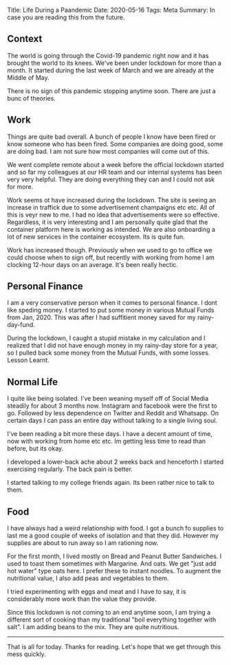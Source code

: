 Title: Life During a Paandemic
Date: 2020-05-16
Tags: Meta
Summary: In case you are reading this from the future.

## Context ##
The world is going through the Covid-19 pandemic right now and it has
brought the world to its knees.  We've been under lockdown for more
than a month. It started during the last week of March and we are
already at the Middle of May.

There is no sign of this pandemic stopping anytime soon. There are
just a bunc of theories.

## Work ##
Things are quite bad overall. A bunch of people I know have been fired
or know someone who has been fired. Some companies are doing good,
some are doing bad. I am not sure how most companies will come out of
this.

We went complete remote about a week before the official lockdown
started and so far my colleagues at our HR team and our internal
systems has been very very helpful. They are doing everything they can
and I could not ask for more. 

Work seems ot have increased during the lockdown. The site is seeing
an increase in traffick due to some advertisement champaigns etc
etc. All of this is veyr new to me. I had no idea that advertisements
were so effective. Regardless, it is very interesting and I am
personally quite glad that the container platform here is working as
intended. We are also onboarding a lot of new services in the
container ecosystem. Its is quite fun.

Work has increased though. Previously when we used to go to office we
could choose when to sign off, but recently with working from home I
am clocking 12-hour days on an average. It's been really hectic.


## Personal Finance ##

I am a very conservative person when it comes to personal finance. I
dont like speding money. I started to put some money in various Mutual
Funds from Jan, 2020. This was after I had suffitient money saved for
my rainy-day-fund. 

During the lockdown, I caught a stupid mistake in my calculation and I
realized that I did not have enough money in my rainy-day store for a
year, so I pulled back some money from the Mutual Funds, with some
losses. Lesson Learnt.


## Normal Life ##
I quite like being isolated. I've been weaning myself off of Social
Media steadily for about 3 months now. Instagram and facebook were the
first to go. Followed by less dependence on Twitter and Reddit and
Whatsapp. On certain days I can pass an entire day without talking to
a single living soul. 

I've been reading a bit more these days. I have a decent amount of
time, now with working from home etc etc. Im getting less time to read
than before, but its okay.

I developed a lower-back ache about 2 weeks back and henceforth I
started exercising regularly. The back pain is better.

I started talking to my college friends again. Its been rather nice to
talk to them. 

## Food ##
I have always had a weird relationship with food. I got a bunch fo
supplies to last me a good couple of weeks of isolation and that they
did. However my supplies are about to run away so I am rationing now.

For the first month, I lived mostly on Bread and Peanut Butter
Sandwiches. I used to toast them sometimes with Margarine. And
oats. We get "just add hot water" type oats here. I prefer these to
instant noodles. To augment the nutritional value, I also add peas and
vegetables to them.

I tried experimenting with eggs and meat and I have to say, it is
considerably more work than the value they provide.

Since this lockdown is not coming to an end anytime soon, I am trying
a different sort of cooking than my traditional "boil everything
together with salt". I am adding beans to the mix. They are quite
nutritious.


<hr>

That is all for today. Thanks for reading. Let's hope that we get
through this mess quickly.


